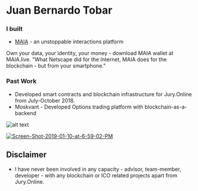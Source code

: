 # Juan Bernardo Tobar

### I built



* [MAIA](https://maia.live) - an unstoppable interactions platform

Own your data, your identity, your money - download MAIA wallet at MAIA.live. "What Netscape did for the Internet, MAIA does for the blockchain - but from your smartphone."


### Past Work

* Developed smart contracts and blockchain infrastructure for Jury.Online from July-October 2018.
* Moskvant - Developed Options trading platform with blockchain-as-a-backend

![alt text](https://i.ibb.co/x1zD4r5/Screen-Shot-2019-01-10-at-6-59-02-PM.png)

<a href="https://imgbb.com/"><img src="https://i.ibb.co/x1zD4r5/Screen-Shot-2019-01-10-at-6-59-02-PM.png" alt="Screen-Shot-2019-01-10-at-6-59-02-PM" border="0"></a>

## Disclaimer

* I have never been involved in any capacity - advisor, team-member, developer - with any blockchain or ICO related projects apart from Jury.Online.
